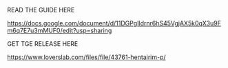 READ THE GUIDE HERE 

https://docs.google.com/document/d/11DGPgIldrnr6hS45VgjAX5k0qX3u9Fm6q7E7u3mMUF0/edit?usp=sharing


GET TGE RELEASE HERE

https://www.loverslab.com/files/file/43761-hentairim-p/
